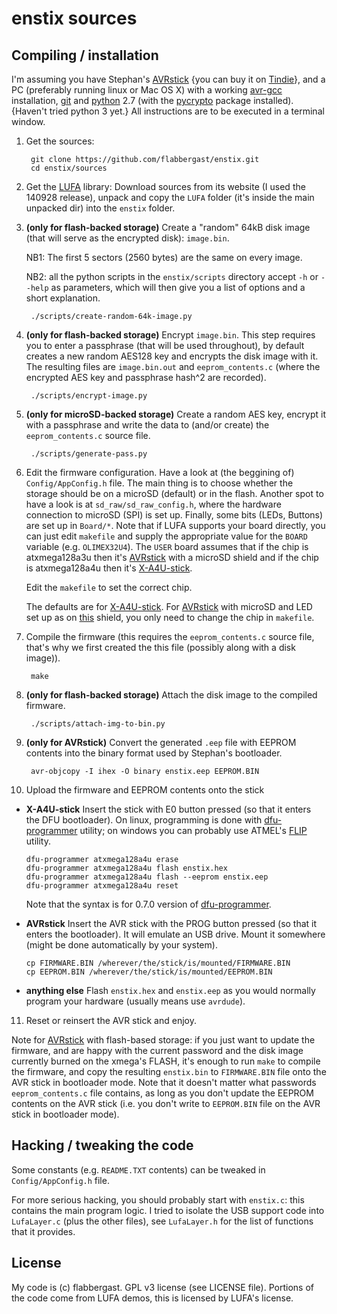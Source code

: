 # enstix sources

## Compiling / installation

I'm assuming you have Stephan's [AVRstick] {you can buy it on
[Tindie](https://www.tindie.com/products/matrixstorm/avr-stick-prototype/)},
and a PC (preferably running linux or Mac OS X) with a working
[avr-gcc](http://www.nongnu.org/avr-libc/) installation,
[git](http://git-scm.com/) and [python](https://www.python.org/) 2.7
(with the [pycrypto](https://www.dlitz.net/software/pycrypto/) package
installed). {Haven't tried python 3 yet.} All instructions are to be
executed in a terminal window.

1. Get the sources:

        git clone https://github.com/flabbergast/enstix.git
        cd enstix/sources

2. Get the [LUFA] library: Download sources from its website (I used the
   140928 release), unpack and copy the `LUFA` folder (it's inside
   the main unpacked dir) into the `enstix` folder.

3. **(only for flash-backed storage)** Create a "random" 64kB disk image
   (that will serve as the encrypted disk): `image.bin`.

   NB1: The first 5 sectors (2560 bytes) are the
   same on every image.

   NB2: all the python scripts in the `enstix/scripts`
   directory accept `-h` or `--help` as parameters, which
   will then give you a list of options and a short explanation.

        ./scripts/create-random-64k-image.py

4. **(only for flash-backed storage)** Encrypt `image.bin`. This step
   requires you to enter a passphrase (that will be used throughout), by
   default creates a new random
   AES128 key and encrypts the disk image with it. The resulting files
   are `image.bin.out` and `eeprom_contents.c` (where the encrypted
   AES key and passphrase hash^2 are recorded).

        ./scripts/encrypt-image.py

5. **(only for microSD-backed storage)** Create a random AES key, encrypt
   it with a passphrase and write the data to (and/or create) the
   `eeprom_contents.c` source file.

        ./scripts/generate-pass.py

6. Edit the firmware configuration. Have a look at (the beggining of)
   `Config/AppConfig.h` file. The main thing is to choose whether the
   storage should be on a microSD (default) or in the flash.
   Another spot to have a look is at `sd_raw/sd_raw_config.h`, where the
   hardware connection to microSD (SPI) is set up. Finally, some bits
   (LEDs, Buttons) are set up in `Board/*`. Note that if LUFA supports
   your board directly, you can just edit `makefile` and supply
   the appropriate value for the `BOARD` variable (e.g. `OLIMEX32U4`).
   The `USER` board assumes that if the chip is atxmega128a3u then it's
   [AVRstick] with a microSD shield and if the chip is atxmega128a4u then
   it's [X-A4U-stick].

   Edit the `makefile` to set the correct chip.

   The defaults are for [X-A4U-stick]. For [AVRstick] with microSD and
   LED set up as on [this](http://174763.calepin.co/uSD-shield-1.html)
   shield, you only need to change the chip in `makefile`.

7. Compile the firmware (this requires the `eeprom_contents.c` source
   file, that's why we first created the this file (possibly along with
   a disk image)).

        make

8. **(only for flash-backed storage)** Attach the disk image to the
   compiled firmware.

        ./scripts/attach-img-to-bin.py

9. **(only for AVRstick)** Convert the generated `.eep` file with EEPROM
   contents into the binary format used by Stephan's bootloader.

        avr-objcopy -I ihex -O binary enstix.eep EEPROM.BIN

10. Upload the firmware and EEPROM contents onto the stick

  - **X-A4U-stick** Insert the stick with E0 button pressed (so that it
    enters the DFU bootloader). On linux, programming is done with
    [dfu-programmer] utility; on windows you can probably use ATMEL's
    [FLIP] utility.

        dfu-programmer atxmega128a4u erase
        dfu-programmer atxmega128a4u flash enstix.hex
        dfu-programmer atxmega128a4u flash --eeprom enstix.eep
        dfu-programmer atxmega128a4u reset

    Note that the syntax is for 0.7.0 version of [dfu-programmer].

  - **AVRstick** Insert the AVR stick with the PROG button pressed (so
    that it enters the bootloader). It will emulate an USB drive. Mount
    it somewhere (might be done automatically by your system).

        cp FIRMWARE.BIN /wherever/the/stick/is/mounted/FIRMWARE.BIN
        cp EEPROM.BIN /wherever/the/stick/is/mounted/EEPROM.BIN

  - **anything else** Flash `enstix.hex` and `enstix.eep` as you would
    normally program your hardware (usually means use `avrdude`).

11. Reset or reinsert the AVR stick and enjoy.

Note for [AVRstick] with flash-based storage: if you just want to update
the firmware, and are happy with the current password and the disk image
currently burned on the xmega's FLASH, it's enough to run `make` to
compile the firmware, and copy the resulting `enstix.bin` to
`FIRMWARE.BIN` file onto the AVR stick in
bootloader mode. Note that it doesn't matter what passwords
`eeprom_contents.c` file contains, as long as you don't update the
EEPROM contents on the AVR stick (i.e. you don't write to `EEPROM.BIN`
file on the AVR stick in bootloader mode).

## Hacking / tweaking the code

Some constants (e.g. `README.TXT` contents) can be tweaked in
`Config/AppConfig.h` file.

For more serious hacking, you should probably start with `enstix.c`:
this contains the main program logic. I tried to isolate the USB support
code into `LufaLayer.c` (plus the other files), see `LufaLayer.h` for
the list of functions that it provides.

## License

My code is (c) flabbergast. GPL v3 license (see LICENSE file). Portions
of the code come from LUFA demos, this is licensed by LUFA's license.



[avrstick]: http://matrixstorm.com/avr/avrstick/
[lufa]: http://www.fourwalledcubicle.com/lufa.php
[avr-crypto-lib]: https://git.cryptolib.org/avr-crypto-lib.git
[arduino leonardo]: http://arduino.cc/en/main/arduinoboardleonardo
[teensy]: https://www.pjrc.com/store/teensy.html
[x-a4u-stick]: http://174763.calepin.co/x-a4u-stick-2.html
[dfu-programmer]: https://dfu-programmer.github.io/
[FLIP]: http://www.atmel.com/tools/flip.aspx
